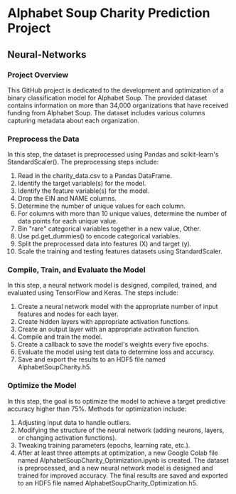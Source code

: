 # Alphabet Soup Charity Prediction Project
## Neural-Networks


### Project Overview

This GitHub project is dedicated to the development and optimization of a binary classification model for Alphabet Soup. The provided dataset contains information on more than 34,000 organizations that have received funding from Alphabet Soup. The dataset includes various columns capturing metadata about each organization.

### Preprocess the Data
In this step, the dataset is preprocessed using Pandas and scikit-learn's StandardScaler(). The preprocessing steps include:

1. Read in the charity_data.csv to a Pandas DataFrame.
2. Identify the target variable(s) for the model.
3. Identify the feature variable(s) for the model.
4. Drop the EIN and NAME columns.
5. Determine the number of unique values for each column.
6. For columns with more than 10 unique values, determine the number of data points for each unique value.
7. Bin "rare" categorical variables together in a new value, Other.
8. Use pd.get_dummies() to encode categorical variables.
9. Split the preprocessed data into features (X) and target (y).
10. Scale the training and testing features datasets using StandardScaler.
 
### Compile, Train, and Evaluate the Model
In this step, a neural network model is designed, compiled, trained, and evaluated using TensorFlow and Keras. The steps include:

1. Create a neural network model with the appropriate number of input features and nodes for each layer.
2. Create hidden layers with appropriate activation functions.
3. Create an output layer with an appropriate activation function.
4. Compile and train the model.
5. Create a callback to save the model's weights every five epochs.
6. Evaluate the model using test data to determine loss and accuracy.
7. Save and export the results to an HDF5 file named AlphabetSoupCharity.h5.

### Optimize the Model
In this step, the goal is to optimize the model to achieve a target predictive accuracy higher than 75%. Methods for optimization include:

1. Adjusting input data to handle outliers.
2. Modifying the structure of the neural network (adding neurons, layers, or changing activation functions).
3. Tweaking training parameters (epochs, learning rate, etc.).
4. After at least three attempts at optimization, a new Google Colab file named AlphabetSoupCharity_Optimization.ipynb is created. The dataset is preprocessed, and a new neural network model is designed and trained for improved accuracy. The final results are saved and exported to an HDF5 file named AlphabetSoupCharity_Optimization.h5.



